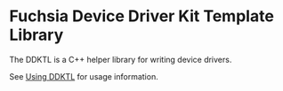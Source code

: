 # Fuchsia Device Driver Kit Template Library

The DDKTL is a C++ helper library for writing device drivers.

See [Using DDKTL](/docs/development/drivers/concepts/driver_development/using-ddktl.md) for usage
information.
